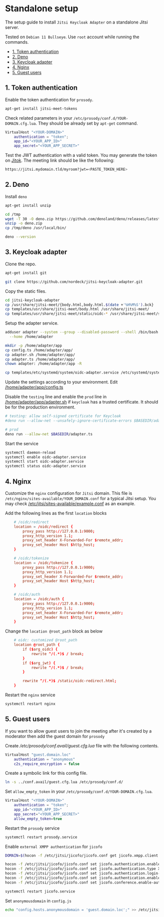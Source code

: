 # Standalone setup

The setup guide to install `Jitsi Keycloak Adapter` on a standalone Jitsi
server.

Tested on `Debian 11 Bullseye`. Use `root` account while running the commands.

- [1. Token authentication](#1-token-authentication)
- [2. Deno](#2-deno)
- [3. Keycloak adapter](#3-keycloak-adapter)
- [4. Nginx](#4-nginx)
- [5. Guest users](#5-guest-users)

## 1. Token authentication

Enable the token authentication for `prosody`.

```bash
apt-get install jitsi-meet-tokens
```

Check related parameters in your `/etc/prosody/conf.d/YOUR-DOMAIN.cfg.lua`. They
should be already set by `apt-get` command.

```lua
VirtualHost "<YOUR-DOMAIN>"
    authentication = "token";
    app_id="<YOUR_APP_ID>"
    app_secret="<YOUR_APP_SECRET>"
```

Test the JWT authentication with a valid token. You may generate the token on
[Jitok](https://jitok.emrah.com/). The meeting link should be like the
following:

```bash
https://jitsi.mydomain.tld/myroom?jwt=<PASTE_TOKEN_HERE>
```

## 2. Deno

Install `deno`

```bash
apt-get install unzip

cd /tmp
wget -T 30 -O deno.zip https://github.com/denoland/deno/releases/latest/download/deno-x86_64-unknown-linux-gnu.zip
unzip -o deno.zip
cp /tmp/deno /usr/local/bin/

deno --version
```

## 3. Keycloak adapter

Clone the repo.

```bash
apt-get install git

git clone https://github.com/nordeck/jitsi-keycloak-adapter.git
```

Copy the static files.

```bash
cd jitsi-keycloak-adapter
cp /usr/share/jitsi-meet/{body.html,body.html.$(date +'%H%M%S').bck}
cp templates/usr/share/jitsi-meet/body.html /usr/share/jitsi-meet/
cp templates/usr/share/jitsi-meet/static/oidc-* /usr/share/jitsi-meet/static/
```

Setup the adapter service.

```bash
adduser adapter --system --group --disabled-password --shell /bin/bash \
  --home /home/adapter

mkdir -p /home/adapter/app
cp config.ts /home/adapter/app/
cp adapter.sh /home/adapter/app/
cp adapter.ts /home/adapter/app/
chown adapter: /home/adapter/app -R

cp templates/etc/systemd/system/oidc-adapter.service /etc/systemd/system/
```

Update the settings according to your environment. Edit
[/home/adapter/app/config.ts](../config.ts)

Disable the `testing` line and enable the `prod` line in
[/home/adapter/app/adapter.sh](../adapter.sh) if `keycloak` has a trusted
certificate. It should be for the production environment.

```bash
# testing: allow self-signed certificate for Keycloak
#deno run --allow-net --unsafely-ignore-certificate-errors $BASEDIR/adapter.ts

# prod
deno run --allow-net $BASEDIR/adapter.ts
```

Start the service

```bash
systemctl daemon-reload
systemctl enable oidc-adapter.service
systemctl start oidc-adapter.service
systemctl status oidc-adapter.service
```

## 4. Nginx

Customize the `nginx` configuration for `Jitsi` domain. This file is
`/etc/nginx/sites-available/YOUR_DOMAIN.conf` for a typical Jitsi setup. You may
check
[/etc/jitsi/sites-available/example.conf](../templates/etc/nginx/sites-available/example.conf)
as an example.

Add the following lines as the first `location` blocks

```conf
    # /oidc/redirect
    location = /oidc/redirect {
        proxy_pass http://127.0.0.1:9000;
        proxy_http_version 1.1;
        proxy_set_header X-Forwarded-For $remote_addr;
        proxy_set_header Host $http_host;
    }

    # /oidc/tokenize
    location = /oidc/tokenize {
        proxy_pass http://127.0.0.1:9000;
        proxy_http_version 1.1;
        proxy_set_header X-Forwarded-For $remote_addr;
        proxy_set_header Host $http_host;
    }

    # /oidc/auth
    location = /oidc/auth {
        proxy_pass http://127.0.0.1:9000;
        proxy_http_version 1.1;
        proxy_set_header X-Forwarded-For $remote_addr;
        proxy_set_header Host $http_host;
    }
```

Change the `location @root_path` block as below

```conf
    # oidc: customized @root_path
    location @root_path {
        if ($arg_oidc) {
            rewrite ^/(.*)$ / break;
        }
        if ($arg_jwt) {
            rewrite ^/(.*)$ / break;
        }

        rewrite ^/(.*)$ /static/oidc-redirect.html;
    }
```

Restart the `nginx` service

```bash
systemctl restart nginx
```

## 5. Guest users

If you want to allow guest users to join the meeting after it's created by a
moderator then add the guest domain for `prosody`

Create _/etc/prosody/conf.avail/guest.cfg.lua_ file with the following contents.

```lua
VirtualHost "guest.domain.loc"
    authentication = "anonymous"
    c2s_require_encryption = false
```

Create a symbolic link for this config file.

```bash
ln -s ../conf.avail/guest.cfg.lua /etc/prosody/conf.d/
```

Set `allow_empty_token` in your `/etc/prosody/conf.d/YOUR-DOMAIN.cfg.lua`.

```lua
VirtualHost "<YOUR-DOMAIN>"
    authentication = "token";
    app_id="<YOUR_APP_ID>"
    app_secret="<YOUR_APP_SECRET>"
    allow_empty_token=true
```

Restart the `prosody` service

```bash
systemctl restart prosody.service
```

Enable `external XMPP authentication` for `jicofo`

```bash
DOMAIN=$(hocon -f /etc/jitsi/jicofo/jicofo.conf get jicofo.xmpp.client.xmpp-domain)

hocon -f /etc/jitsi/jicofo/jicofo.conf set jicofo.authentication.enabled true
hocon -f /etc/jitsi/jicofo/jicofo.conf set jicofo.authentication.type XMPP
hocon -f /etc/jitsi/jicofo/jicofo.conf set jicofo.authentication.login-url $DOMAIN
hocon -f /etc/jitsi/jicofo/jicofo.conf set jicofo.authentication.enable-auto-login false
hocon -f /etc/jitsi/jicofo/jicofo.conf set jicofo.conference.enable-auto-owner false

systemctl restart jicofo.service
```

Set `anonymousdomain` in `config.js`

```bash
echo "config.hosts.anonymousdomain = 'guest.domain.loc';" >> /etc/jitsi/meet/*-config.js
```
